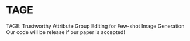 # TAGE
TAGE: Trustworthy Attribute Group Editing for Few-shot Image Generation
Our code will be release if our paper is accepted!
